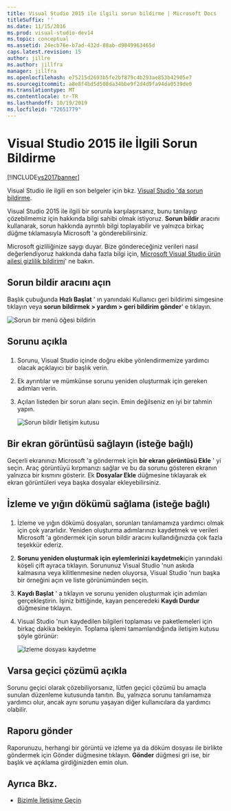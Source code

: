 ```yaml
---
title: Visual Studio 2015 ile ilgili sorun bildirme | Microsoft Docs
titleSuffix: ''
ms.date: 11/15/2016
ms.prod: visual-studio-dev14
ms.topic: conceptual
ms.assetid: 24ecb76e-b7ad-432d-88ab-d9849963465d
caps.latest.revision: 15
author: jillre
ms.author: jillfra
manager: jillfra
ms.openlocfilehash: e75215d2693b5fe2bf879c4b293ae853b42905e7
ms.sourcegitcommit: a8e8f4bd5d508da34bbe9f2d4d9fa94da0539de0
ms.translationtype: MT
ms.contentlocale: tr-TR
ms.lasthandoff: 10/19/2019
ms.locfileid: "72651779"
---
```

# <a name="how-to-report-a-problem-with-visual-studio-2015"></a>Visual Studio 2015 ile İlgili Sorun Bildirme
[!INCLUDE[vs2017banner](../includes/vs2017banner.md)]

Visual Studio ile ilgili en son belgeler için bkz. [Visual Studio 'da sorun bildirme](/visualstudio/ide/how-to-report-a-problem-with-visual-studio).

Visual Studio 2015 ile ilgili bir sorunla karşılaşırsanız, bunu tanılayıp çözebilmemiz için hakkında bilgi sahibi olmak istiyoruz.  **Sorun bildir** aracını kullanarak, sorun hakkında ayrıntılı bilgi toplayabilir ve yalnızca birkaç düğme tıklamasıyla Microsoft 'a gönderebilirsiniz.

Microsoft gizliliğinize saygı duyar. Bize göndereceğiniz verileri nasıl değerlendiyoruz hakkında daha fazla bilgi için, [Microsoft Visual Studio ürün ailesi gizlilik bildirimi](https://www.visualstudio.com/dn948229)' ne bakın.

## <a name="open-the-report-a-problem-tool"></a>Sorun bildir aracını açın

Başlık çubuğunda **Hızlı Başlat** ' ın yanındaki Kullanıcı geri bildirimi simgesine tıklayın veya **sorun bildirmek > yardım > geri bildirim gönder**' e tıklayın.

![Sorun bir menü öğesi bildirin](../ide/media/report-a-problem-menu-item.png "Sorun bir menü öğesi bildirin")

## <a name="describe-the-problem"></a>Sorunu açıkla

### <a name="describe_the_problem"></a>

1. Sorunu, Visual Studio içinde doğru ekibe yönlendirmemize yardımcı olacak açıklayıcı bir başlık verin.

2. Ek ayrıntılar ve mümkünse sorunu yeniden oluşturmak için gereken adımları verin.

3. Açılan listeden bir sorun alanı seçin. Emin değilseniz en iyi bir tahmin yapın.

   ![Sorun bildir Iletişim kutusu](../ide/media/report-a-problem-dialog.png "Sorun bildir Iletişim kutusu")

## <a name="provide-a-screenshot-optional"></a>Bir ekran görüntüsü sağlayın (isteğe bağlı)

Geçerli ekranınızı Microsoft 'a göndermek için **bir ekran görüntüsü Ekle** ' yi seçin. Araç görüntüyü kırpmanızı sağlar ve bu da sorunu gösteren ekranın yalnızca bir kısmını gösterir. Ek **Dosyalar Ekle** düğmesine tıklayarak ek ekran görüntüleri veya başka dosyalar ekleyebilirsiniz.

## <a name="provide-a-trace-and-heap-dump-optional"></a>İzleme ve yığın dökümü sağlama (isteğe bağlı)

### <a name="provide_a_trace_and_heap_dump"></a>

1. İzleme ve yığın dökümü dosyaları, sorunları tanılamamıza yardımcı olmak için çok yararlıdır.   Yeniden oluşturma adımlarınızı kaydetmek ve verileri Microsoft 'a göndermek için sorun bildir aracını kullandığınızda çok fazla teşekkür ederiz.

2. **Sorunu yeniden oluşturmak için eylemlerinizi kaydetmek**için yanındaki köşeli çift ayraca tıklayın. Sorununuz Visual Studio 'nun askıda kalmasına veya kilitlenmesine neden oluyorsa, Visual Studio 'nun başka bir örneğini açın ve liste görünümünden seçin.

3. **Kaydı Başlat** ' a tıklayın ve sorunu yeniden oluşturmak için adımları gerçekleştirin. İşiniz bittiğinde, kayan penceredeki **Kaydı Durdur** düğmesine tıklayın.

4. Visual Studio 'nun kaydedilen bilgileri toplaması ve paketlemeleri için birkaç dakika bekleyin. Toplama işlemi tamamlandığında iletişim kutusu şöyle görünür:

     ![Izleme dosyası kaydetme](../ide/media/record-a-trace-file.png "Izleme dosyası kaydetme")

## <a name="describe-the-workaround-if-there-is-one"></a>Varsa geçici çözümü açıkla

Sorunu geçici olarak çözebiliyorsanız, lütfen geçici çözümü bu amaçla sunulan düzenleme kutusunda tanıtın. Bu, yalnızca sorunu tanılamamıza yardımcı olur, ancak aynı sorunu yaşayan diğer kullanıcılara da yardımcı olabilir.

## <a name="submit-the-report"></a>Raporu gönder

Raporunuzu, herhangi bir görüntü ve izleme ya da döküm dosyası ile birlikte göndermek için Gönder düğmesine tıklayın. **Gönder** düğmesi gri ise, bir başlık ve açıklama girdiğinizden emin olun.

## <a name="see-also"></a>Ayrıca Bkz.

- [Bizimle İletişime Geçin](../ide/talk-to-us.md)
